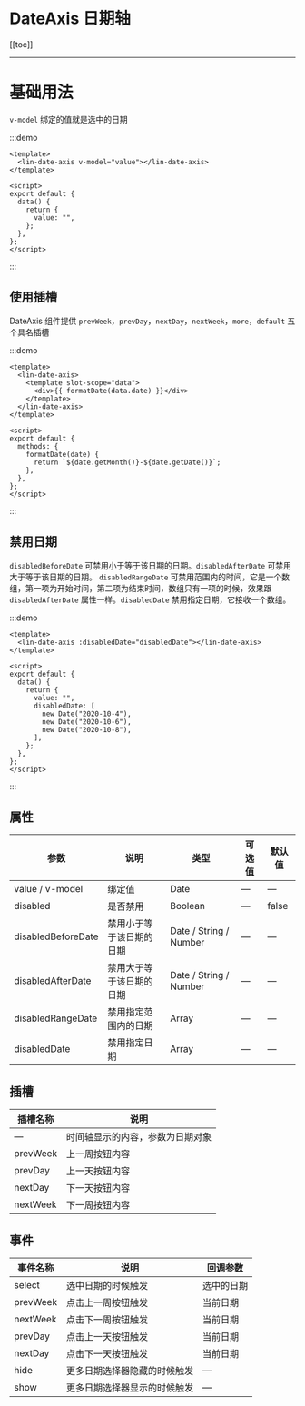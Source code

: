 # DateAxis 日期轴

[[toc]]

---

# 基础用法

`v-model` 绑定的值就是选中的日期

:::demo

```vue
<template>
  <lin-date-axis v-model="value"></lin-date-axis>
</template>

<script>
export default {
  data() {
    return {
      value: "",
    };
  },
};
</script>
```

:::

## 使用插槽

DateAxis 组件提供 `prevWeek`，`prevDay`，`nextDay`，`nextWeek`，`more`，`default` 五个具名插槽

:::demo

```vue
<template>
  <lin-date-axis>
    <template slot-scope="data">
      <div>{{ formatDate(data.date) }}</div>
    </template>
  </lin-date-axis>
</template>

<script>
export default {
  methods: {
    formatDate(date) {
      return `${date.getMonth()}-${date.getDate()}`;
    },
  },
};
</script>
```

:::

## 禁用日期

`disabledBeforeDate` 可禁用小于等于该日期的日期。`disabledAfterDate` 可禁用大于等于该日期的日期。
`disabledRangeDate` 可禁用范围内的时间，它是一个数组，第一项为开始时间，第二项为结束时间，数组只有一项的时候，效果跟 `disabledAfterDate` 属性一样。`disabledDate` 禁用指定日期，它接收一个数组。

:::demo

```vue
<template>
  <lin-date-axis :disabledDate="disabledDate"></lin-date-axis>
</template>

<script>
export default {
  data() {
    return {
      value: "",
      disabledDate: [
        new Date("2020-10-4"),
        new Date("2020-10-6"),
        new Date("2020-10-8"),
      ],
    };
  },
};
</script>
```

:::

## 属性

| 参数               | 说明                     | 类型                   | 可选值 | 默认值 |
| ------------------ | ------------------------ | ---------------------- | ------ | ------ |
| value / v-model    | 绑定值                   | Date                   | —      | —      |
| disabled           | 是否禁用                 | Boolean                | —      | false  |
| disabledBeforeDate | 禁用小于等于该日期的日期 | Date / String / Number | —      | —      |
| disabledAfterDate  | 禁用大于等于该日期的日期 | Date / String / Number | —      | —      |
| disabledRangeDate  | 禁用指定范围内的日期     | Array                  | —      | —      |
| disabledDate       | 禁用指定日期             | Array                  | —      | —      |

## 插槽

| 插槽名称 | 说明                             |
| -------- | -------------------------------- |
| —        | 时间轴显示的内容，参数为日期对象 |
| prevWeek | 上一周按钮内容                   |
| prevDay  | 上一天按钮内容                   |
| nextDay  | 下一天按钮内容                   |
| nextWeek | 下一周按钮内容                   |

## 事件

| 事件名称 | 说明                         | 回调参数   |
| -------- | ---------------------------- | ---------- |
| select   | 选中日期的时候触发           | 选中的日期 |
| prevWeek | 点击上一周按钮触发           | 当前日期   |
| nextWeek | 点击下一周按钮触发           | 当前日期   |
| prevDay  | 点击上一天按钮触发           | 当前日期   |
| nextDay  | 点击下一天按钮触发           | 当前日期   |
| hide     | 更多日期选择器隐藏的时候触发 | —          |
| show     | 更多日期选择器显示的时候触发 | —          |
